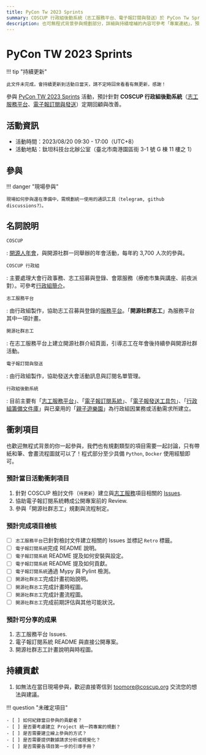 ```yaml
---
title: PyCon Tw 2023 Sprints
summary: COSCUP 行政組後勤系統（志工服務平台、電子報訂閱與發送）於 PyCon Tw Sprints
description: 也可無程式背景參與規劃部分，詳細與持續增補的內容可參考「專案連結」，預計完成：1) 開 ISSUES：從大會檢討文件中建立與志工平台相關事宜。2) 協助電子報訂閱系統專案轉成公開專案前的 Review。3) 參與「開源社群志工」規劃與流程制定。
---
```

# PyCon TW 2023 Sprints

!!! tip "持續更新"

    此文件未完成，會持續更新到活動日當天，請不定時回來看看有無更新，感謝！

參與 [PyCon TW 2023 Sprints][sprints] 活動，預計針對 **COSCUP 行政組後勤系統**（[志工服務平台][volunteer_platform]、[電子報訂閱與發送][subscribe_platform]）定期回顧與改善。

## 活動資訊

- 活動時間：2023/08/20 09:30 - 17:00（UTC+8）
- 活動地點：鈦坦科技台北辦公室（臺北市南港園區街 3-1 號 G 棟 11 樓之 1）

## 參與

!!! danger "現場參與"

    現場如何參與還在準備中，需規劃統一使用的通訊工具（telegram, github discussions?）。

## 名詞說明

`COSCUP`

:   [開源人年會][COSCUP]，與開源社群一同舉辦的年會活動，每年約 3,700 人次的參與。

`COSCUP 行政組`

:   主要處理大會行政事務、志工招募與登錄、會眾服務（療癒市集與講座、前夜派對）。可參考[行政組簡介](/docs/zh_TW/secretary_team/overview/)。

`志工服務平台`

:   由行政組製作，協助志工召募與登錄的[服務平台][volunteer_platform]。「**開源社群志工**」為服務平台其中一項計畫。

`開源社群志工`

:   在志工服務平台上建立開源社群介紹頁面，引導志工在年會後持續參與開源社群活動。

`電子報訂閱與發送`

:   由行政組製作，協助發送大會活動訊息與訂閱名單管理。

`行政組後勤系統`

:   目前主要有「[志工服務平台][volunteer_platform]」、「[電子報訂閱系統][subscribe_platform]」、「[電子報發送工具包][secretary_kit]」、「[行政組籌備文件庫][volunteer_docs]」與已棄用的「[親子遊樂園][kids]」為行政組因業務或活動需求所建立。

## 衝刺項目

也歡迎無程式背景的你一起參與，我們也有規劃類型的項目需要一起討論，只有帶紙和筆、會畫流程圖就可以了！程式部分至少具備 `Python`, `Docker` 使用經驗即可。

### 預計當日活動衝刺項目

1. 針對 COSCUP 檢討文件（`待更新`）建立與[志工服務][volunteer_platform]項目相關的 [Issues][volunteer_issues].
2. 協助電子報訂閱系統轉成公開專案前的 Review.
3. 參與「開源社群志工」規劃與流程制定。

### 預計完成項目檢核

- [ ] `志工服務平台`已針對檢討文件建立相關的 Issues 並標記 `Retro` 標籤。
- [ ] `電子報訂閱系統`完成 README 說明。
- [ ] `電子報訂閱系統` README 提及如何安裝與設定。
- [ ] `電子報訂閱系統` README 提及如何貢獻。
- [ ] `電子報訂閱系統`通過 Mypy 與 Pylint 檢測。
- [ ] `開源社群志工`完成計畫初始說明。
- [ ] `開源社群志工`完成計畫時程圖。
- [ ] `開源社群志工`完成計畫流程圖。
- [ ] `開源社群志工`完成前期評估與其他可能狀況。

### 預計可分享的成果

1. 志工服務平台 Issues.
2. 電子報訂閱系統 README 與直接公開專案。
3. 開源社群志工計畫說明與時程圖。

## 持續貢獻

1. 如無法在當日現場參與，歡迎直接寄信到 [toomore@coscup.org](mailto:toomore@coscup.org) 交流您的想法與建議。

!!! question "未確定項目"

    - [ ] 如何紀錄當日參與的貢獻者？
    - [ ] 是否要考慮建立 Project 統一跨專案的規劃？
    - [ ] 是否需要建立線上參與的方式？
    - [ ] 是否需要提供數據請求分析或視覺化？
    - [ ] 是否需要各項目第一步的引導手冊？

[COSCUP]: https://coscup.org/ "COSCUP 開源人年會"
[sprints]: https://tw.pycon.org/2023/zh-hant/events/sprints "PyCon TW 2023 Sprints"
[volunteer_platform]: https://volunteer.coscup.org/ "COSCUP 志工服務平台"
[volunteer_docs]: https://volunteer.coscup.org/docs/ "行政組文件庫"
[volunteer_issues]: https://github.com/COSCUP/COSCUP-Volunteer/issues "COSCUP 志工服務平台 Issues"
[kids]: https://kids.coscup.org/ "COSCUP Kids 遊樂園"
[secretary_kit]: https://github.com/toomore/COSCUP2013Secretary-Toolkit "toomore/COSCUP2013Secretary-Toolkit"
[subscribe_platform]: https://secretary.coscup.org/subscribe/coscup "電子報訂閱系統"
